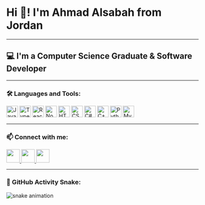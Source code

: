 <h1 align="left">Hi 👋! I'm Ahmad Alsabah from Jordan</h1>

---

<h2 align="left">💻 I'm a Computer Science Graduate & Software Developer</h2>

---

### 🛠️ Languages and Tools:

<div align="left">
  <img src="https://cdn.jsdelivr.net/gh/devicons/devicon/icons/javascript/javascript-original.svg" height="30" alt="JavaScript" />
  <img src="https://cdn.jsdelivr.net/gh/devicons/devicon/icons/typescript/typescript-original.svg" height="30" alt="TypeScript" />
  <img src="https://cdn.jsdelivr.net/gh/devicons/devicon/icons/react/react-original.svg" height="30" alt="React" />
  <img src="https://cdn.jsdelivr.net/gh/devicons/devicon/icons/nodejs/nodejs-original.svg" height="30" alt="Node.js" />
  <img src="https://cdn.jsdelivr.net/gh/devicons/devicon/icons/html5/html5-original.svg" height="30" alt="HTML5" />
  <img src="https://cdn.jsdelivr.net/gh/devicons/devicon/icons/css3/css3-original.svg" height="30" alt="CSS3" />
  <img src="https://cdn.jsdelivr.net/gh/devicons/devicon/icons/csharp/csharp-original.svg" height="30" alt="C#" />
  <img src="https://cdn.jsdelivr.net/gh/devicons/devicon/icons/cplusplus/cplusplus-original.svg" height="30" alt="C++" />
  <img src="https://cdn.jsdelivr.net/gh/devicons/devicon/icons/python/python-original.svg" height="30" alt="Python" />
  <img src="https://cdn.jsdelivr.net/gh/devicons/devicon/icons/mysql/mysql-original.svg" height="30" alt="MySQL" />
</div>

---

### 📫 Connect with me:

<div align="left">
  <a href="https://www.instagram.com/_ahmadhijjawi/" target="_blank">
    <img src="https://img.shields.io/badge/Instagram-E4405F?style=for-the-badge&logo=instagram&logoColor=white" height="35" />
  </a>
  
  <a href="mailto:ahmad.alsabah03@gmail.com">
    <img src="https://img.shields.io/badge/Gmail-D14836?style=for-the-badge&logo=gmail&logoColor=white" height="35" />
  </a>
  <a href="https://www.linkedin.com/in/ahmad-alsabah/" target="_blank">
    <img src="https://img.shields.io/badge/LinkedIn-0077B5?style=for-the-badge&logo=linkedin&logoColor=white" height="35" />
  </a>
</div>

---

### 🐍 GitHub Activity Snake:

<picture>
  <source media="(prefers-color-scheme: dark)" srcset="https://raw.githubusercontent.com/Ahmad-Alsabah/Ahmad-Alsabah/output/github-contribution-grid-snake-dark.svg" />
  <source media="(prefers-color-scheme: light)" srcset="https://raw.githubusercontent.com/Ahmad-Alsabah/Ahmad-Alsabah/output/github-contribution-grid-snake.svg" />
  <img alt="snake animation" src="https://raw.githubusercontent.com/Ahmad-Alsabah/Ahmad-Alsabah/output/github-contribution-grid-snake.svg" />
</picture>
